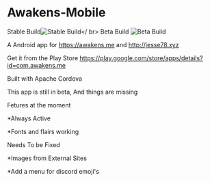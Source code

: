 # Awakens-Mobile

Stable Build![Stable Build](https://travis-ci.org/krynomore/Awakens-Mobile.svg?branch=master)</ br>
Beta Build ![Beta Build](https://travis-ci.org/krynomore/Awakens-Mobile.svg?branch=beta)

A Android app for https://awakens.me and http://jesse78.xyz

Get it from the Play Store https://play.google.com/store/apps/details?id=com.awakens.me

Built with Apache Cordova

This app is still in beta, And things are missing

Fetures at the moment

  *Always Active
  
  *Fonts and flairs working
  
  
Needs To be Fixed

  *Images from External Sites
  
  *Add a menu for discord emoji's

